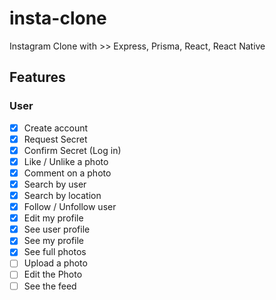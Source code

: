 # insta-clone

Instagram Clone with >> Express, Prisma, React, React Native

## Features

### User

- [x] Create account
- [x] Request Secret
- [x] Confirm Secret (Log in)
- [x] Like / Unlike a photo
- [x] Comment on a photo
- [x] Search by user
- [x] Search by location
- [x] Follow / Unfollow user
- [x] Edit my profile
- [x] See user profile
- [x] See my profile
- [x] See full photos
- [ ] Upload a photo
- [ ] Edit the Photo
- [ ] See the feed
